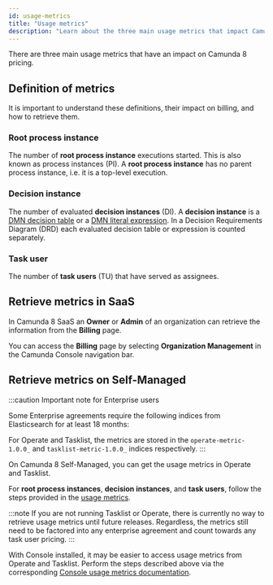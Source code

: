 ```yaml
---
id: usage-metrics
title: "Usage metrics"
description: "Learn about the three main usage metrics that impact Camunda 8 pricing."
---
```


There are three main usage metrics that have an impact on Camunda 8 pricing.

## Definition of metrics

It is important to understand these definitions, their impact on billing, and how to retrieve them.

### Root process instance

The number of **root process instance** executions started. This is also known as process instances (PI). A **root process instance** has no parent process instance, i.e. it is a top-level execution.

### Decision instance

The number of evaluated **decision instances** (DI). A **decision instance** is a [DMN decision table](/components/modeler/dmn/decision-table.md) or a [DMN literal expression](/components/modeler/dmn/decision-literal-expression.md). In a Decision Requirements Diagram (DRD) each evaluated decision table or expression is counted separately.

### Task user

The number of **task users** (TU) that have served as assignees.

## Retrieve metrics in SaaS

In Camunda 8 SaaS an **Owner** or **Admin** of an organization can retrieve the information from the **Billing** page.

You can access the **Billing** page by selecting **Organization Management** in the Camunda Console navigation bar.

<!-- Billing Page and link to existing guide from Console -->

## Retrieve metrics on Self-Managed

:::caution Important note for Enterprise users

Some Enterprise agreements require the following indices from Elasticsearch for at least 18 months:

For Operate and Tasklist, the metrics are stored in the `operate-metric-1.0.0_` and `tasklist-metric-1.0.0_` indices respectively.
:::

On Camunda 8 Self-Managed, you can get the usage metrics in Operate and Tasklist.

For **root process instances**, **decision instances**, and **task users**, follow the steps provided in the [usage metrics](/self-managed/components/orchestration-cluster/core-settings/concepts/usage-metrics.md).

:::note
If you are not running Tasklist or Operate, there is currently no way to retrieve usage metrics until future releases. Regardless, the metrics still need to be factored into any enterprise agreement and count towards any task user pricing.
:::

With Console installed, it may be easier to access usage metrics from Operate and Tasklist. Perform the steps described above via the corresponding [Console usage metrics documentation](../../self-managed/components/console/usage-metrics.md).

